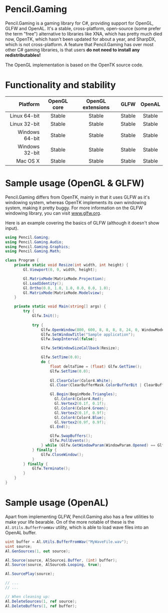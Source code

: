 Pencil.Gaming
=============
Pencil.Gaming is a gaming library for C#, providing support for OpenGL, GLFW and OpenAL. It's a stable, cross-platform, open-source (some prefer the term "free") alternative to libraries like XNA, which has pretty much died now, OpenTK, which hasn't been updated for about a year, and SharpDX, which is not cross-platform. A feature that Pencil.Gaming has over most other C# gaming libraries, is that users **do not need to install any redistributables!** 

The OpenGL implementation is based on the OpenTK source code.

Functionality and stability
===========================

| Platform       | OpenGL core     | OpenGL extensions | GLFW            | OpenAL    |
| --------------:|:---------------:|:-----------------:|:---------------:|:---------:|
| Linux 64-bit   | Stable          | Stable            | Stable          | Stable    |
| Linux 32-bit   | Stable          | Stable            | Stable          | Stable    |
| Windows 64-bit | Stable          | Stable            | Stable          | Stable    |
| Windows 32-bit | Stable          | Stable            | Stable          | Stable    |
| Mac OS X       | Stable          | Stable            | Stable          | Stable    |

Sample usage (OpenGL & GLFW)
============================
Pencil.Gaming differs from OpenTK, mainly in that it uses GLFW as it's windowing system, whereas OpenTK implements its own windowing system, making it pretty buggy. For more information on the GLFW windowing library, you can visit www.glfw.org.

Here is an example covering the basics of GLFW (although it doesn't show input).

```C#
using Pencil.Gaming;
using Pencil.Gaming.Audio;
using Pencil.Gaming.Graphics;
using Pencil.Gaming.Math;

class Program {
    private static void Resize(int width, int height) {
        Gl.Viewport(0, 0, width, height);

        Gl.MatrixMode(MatrixMode.Projection);
        Gl.LoadIdentity();
        Gl.Ortho(0.0, 1.0, 1.0, 0.0, 0.0, 1.0);
        Gl.MatrixMode(MatrixMode.Modelview);
    }

    private static void Main(string[] args) {
        try {
            Glfw.Init();
            
            try {
                Glfw.OpenWindow(800, 600, 8, 8, 8, 8, 24, 0, WindowMode.Window);
                Glfw.SetWindowTitle("Sample application");
                Glfw.SwapInterval(false);

                Glfw.SetWindowSizeCallback(Resize);

                Glfw.SetTime(0.0);
                do {
                    float deltaTime = (float) Glfw.GetTime();
                    Glfw.SetTime(0.0);
                    
                    Gl.ClearColor(Color4.White);
                    Gl.Clear(ClearBufferMask.ColorBufferBit | ClearBufferMask.DepthBufferBit);

                    Gl.Begin(BeginMode.Triangles);
                      Gl.Color4(Color4.Red);
                      Gl.Vertex2(0.1f, 0.1f);
                      Gl.Color4(Color4.Green);
                      Gl.Vertex2(0.1f, 0.9f);
                      Gl.Color4(Color4.Blue);
                      Gl.Vertex2(0.9f, 0.9f);
                    Gl.End();

                    Glfw.SwapBuffers();
                    Glfw.PollEvents();
                } while (Glfw.GetWindowParam(WindowParam.Opened) == Glfw.True);
            } finally {
                Glfw.CloseWindow();
            }
        } finally {
            Glfw.Terminate();
        }
    }
}
```

Sample usage (OpenAL)
=====================
Apart from implementing GLFW, Pencil.Gaming also has a few utilities to make your life bearable. On of the more notable of these is the `Al.Utils.BufferFromWav` utility, which is able to load wave files into an OpenAL buffer.

```C#
uint buffer = Al.Utils.BufferFromWav("MyWaveFile.wav");
uint source;
Al.GenSources(1, out source);

Al.Source(source, AlSourcei.Buffer, (int) buffer);
Al.Source(source, AlSourceb.Looping, true);

Al.SourcePlay(source);

// ...
// ...

// When cleaning up:
Al.DeleteSources(1, ref source);
Al.DeleteBuffers(1, ref buffer);
```
